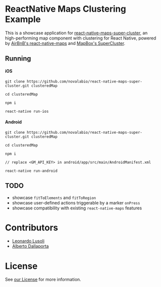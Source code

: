 # ReactNative Maps Clustering Example

This is a showcase application for [react-native-maps-super-cluster](https://github.com/novalabio/react-native-maps-super-cluster), an high-performing map component with clustering for React Native, powered by [AirBnB's react-native-maps](https://github.com/airbnb/react-native-maps) and [MapBox's SuperCluster](https://github.com/mapbox/supercluster).

## Running

#### iOS
```
git clone https://github.com/novalabio/react-native-maps-super-cluster.git clusteredMap

cd clusteredMap

npm i

react-native run-ios
```

#### Android
```
git clone https://github.com/novalabio/react-native-maps-super-cluster.git clusteredMap

cd clusteredMap

npm i

// replace <GM_API_KEY> in android/app/src/main/AndroidManifest.xml

react-native run-android
```

## TODO

* showcase `fitToElements` and `fitToRegion`
* showcase user-defined actions triggerable by a marker `onPress`
* showcase compatibility with existing `react-native-maps` features

# Contributors

* [Leonardo Lusoli](https://github.com/leolusoli)
* [Alberto Dallaporta](https://github.com/39otrebla)

# License
See [our License](https://github.com/novalabio/react-native-maps-super-cluster-example/blob/master/LICENSE) for more information.
